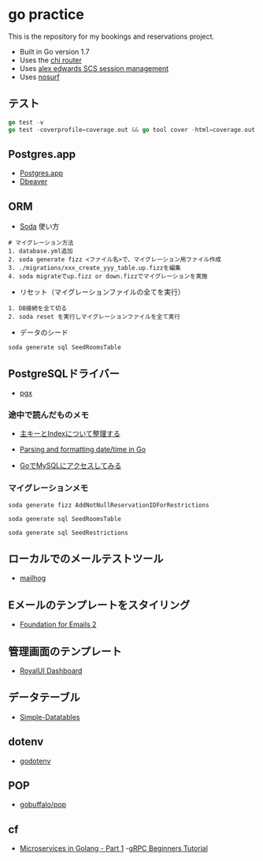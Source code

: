 # go practice
This is the repository for my bookings and reservations project.

- Built in Go version 1.7
- Uses the [chi router](github.com/go-chi/chi)
- Uses [alex edwards SCS session management](github.com/alexedwards/scs/v2)
- Uses [nosurf](github.com/justinas/nosurf)


## テスト

```go
go test -v
go test -coverprofile=coverage.out && go tool cover -html=coverage.out
```

## Postgres.app
- [Postgres.app](https://postgresapp.com/documentation/)
- [Dbeaver](https://dbeaver.io/download/)

## ORM
- [Soda](https://gobuffalo.io/en/docs/db/getting-started/)
使い方

```
# マイグレーション方法
1. database.yml追加
2. soda generate fizz <ファイル名>で、マイグレーション用ファイル作成
3. ./migrations/xxx_create_yyy_table.up.fizzを編集
4. soda migrateでup.fizz or down.fizzでマイグレーションを実施
```

- リセット（マイグレーションファイルの全てを実行）

```
1. DB接続を全て切る
2. soda reset を実行しマイグレーションファイルを全て実行
```

- データのシード

```
soda generate sql SeedRoomsTable

```

## PostgreSQLドライバー
- [pgx](https://github.com/jackc/pgx/wiki/Getting-started-with-pgx)

### 途中で読んだものメモ
- [主キーとIndexについて整理する](https://qiita.com/pirorirori_n712/items/b47ade3fdaf8b4a109ba)

- [Parsing and formatting date/time in Go](https://www.pauladamsmith.com/blog/2011/05/go_time.html)

- [GoでMySQLにアクセスしてみる](https://kazuhira-r.hatenablog.com/entry/2021/03/16/223253)



### マイグレーションメモ

```
soda generate fizz AddNotNullReservationIDForRestrictions

soda generate sql SeedRoomsTable

soda generate sql SeedRestrictions

```


## ローカルでのメールテストツール
- [mailhog](https://github.com/mailhog/MailHog)


## Eメールのテンプレートをスタイリング
- [Foundation for Emails 2](https://www.udemy.com/course/building-modern-web-applications-with-go/learn/lecture/23543998#questions)


## 管理画面のテンプレート
- [RoyalUI Dashboard](https://www.bootstrapdash.com/product/royalui/)

## データテーブル
- [Simple-Datatables](https://github.com/fiduswriter/Simple-DataTables)

## dotenv
- [godotenv](https://github.com/joho/godotenv)

## POP
- [gobuffalo/pop](https://github.com/gobuffalo/pop)

## cf
- [Microservices in Golang - Part 1](https://ewanvalentine.io/microservices-in-golang-part-1/)
-[gRPC Beginners Tutorial](https://tutorialedge.net/golang/go-grpc-beginners-tutorial/)